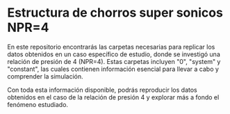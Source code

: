 # Estructura de chorros super sonicos NPR=4
En este repositorio encontrarás las carpetas necesarias para replicar los datos obtenidos en un caso específico de estudio, donde se investigó una relación de presión de 4 (NPR=4). Estas carpetas incluyen "0", "system" y "constant", las cuales contienen información esencial para llevar a cabo y comprender la simulación.

Con toda esta información disponible, podrás reproducir los datos obtenidos en el caso de la relación de presión 4 y explorar más a fondo el fenómeno estudiado. 
